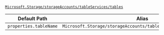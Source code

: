 [`Microsoft.Storage/storageAccounts/tableServices/tables`](https://docs.microsoft.com/en-us/azure/templates/microsoft.storage/storageaccounts/tableservices/tables)

| Default Path | Alias |
|---|---|
| `properties.tableName` | `Microsoft.Storage/storageAccounts/tableServices/tables/tableName` |

